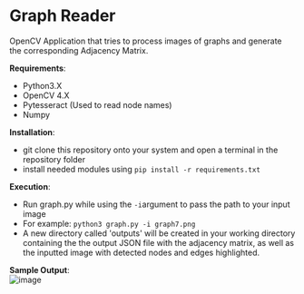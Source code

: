 # Graph Reader
OpenCV Application that tries to process images of graphs and generate the corresponding Adjacency Matrix.

**Requirements**:
* Python3.X
* OpenCV 4.X
* Pytesseract (Used to read node names)
* Numpy

**Installation**: 
* git clone this repository onto your system and open a terminal in the repository folder
* install needed modules using `pip install -r requirements.txt`

**Execution**:
* Run graph.py while using the `-i`argument to pass the path to your input image
* For example: `python3 graph.py -i graph7.png`
* A new directory called 'outputs' will be created in your working directory containing the the output JSON file with the adjacency matrix, as well as the inputted image with detected nodes and edges highlighted.

**Sample Output**: <br>
![image](https://user-images.githubusercontent.com/22039575/132899018-6e20645a-4413-4b61-9f44-4aa19f772f20.png)

